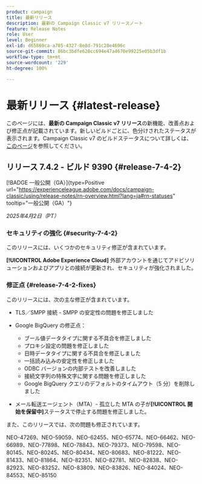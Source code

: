 ```yaml
---
product: campaign
title: 最新リリース
description: 最新の Campaign Classic v7 リリースノート
feature: Release Notes
role: User
level: Beginner
exl-id: d65869ca-a785-4327-8e8d-791c28e4696c
source-git-commit: 86bc3bdfe628cc694e47a4670e99225e05b3df1b
workflow-type: tm+mt
source-wordcount: '229'
ht-degree: 100%

---
```


# 最新リリース {#latest-release}

このページには、**最新の Campaign Classic v7 リリース**&#x200B;の新機能、改善点および修正点が記載されています。新しいビルドごとに、色分けされたステータスが表示されます。Campaign Classic v7 のビルドステータスについて詳しくは、[このページ](rn-overview.md)を参照してください。

## リリース 7.4.2 - ビルド 9390 {#release-7-4-2}

[!BADGE 一般公開（GA）]{type=Positive url="https://experienceleague.adobe.com/docs/campaign-classic/using/release-notes/rn-overview.html?lang=ja#rn-statuses" tooltip="一般公開（GA）"}

_2025年4月2日（PT）_

<!--
### Compatibility updates {#comp-7-4-2}

This release comes with the following compatibility updates:

* JQuery library update: fixes multiple UI issues (reports, web apps)
* PostgreSQL 15 and 16

-->

### セキュリティの強化 {#security-7-4-2}

このリリースには、いくつかのセキュリティ修正が含まれています。

**[!UICONTROL Adobe Experience Cloud]** 外部アカウントを通じてアドビソリューションおよびアプリとの接続が更新され、セキュリティが強化されました。

### 修正点 {#release-7-4-2-fixes}

このリリースには、次の主な修正が含まれています。

* TLS／SMPP 接続 - SMPP の安定性の問題を修正しました

* Google BigQuery の修正点：

   * ブール値データタイプに関する不具合を修正しました
   * プロキシ設定の問題を修正しました
   * 日時データタイプに関する不具合を修正しました
   * 一括読み込みの安定性を修正しました
   * ODBC バージョンの内部テストを改善しました
   * 接続文字列の特殊文字に関する問題を修正しました
   * Google BigQuery クエリのデフォルトのタイムアウト（5 分）を削除しました

* メール転送エージェント（MTA）- 孤立した MTA の子が&#x200B;**[!UICONTROL 開始を保留中]**&#x200B;ステータスで停止する問題を修正しました。

また、このリリースでは、次の問題も修正されています。

NEO-47269、NEO-59059、NEO-62455、NEO-65774、NEO-66462、NEO-66989、NEO-77898、NEO-78843、NEO-79373、NEO-79598、NEO-80145、NEO-80245、NEO-80434、NEO-80683、NEO-81222、NEO-81433、NEO-81864、NEO-82351、NEO-82781、NEO-82838、NEO-82923、NEO-83252、NEO-83809、NEO-83826、NEO-84024、NEO-84553、NEO-85150

